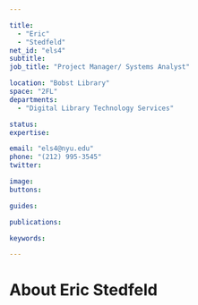```yaml
---

title:
  - "Eric"
  - "Stedfeld"
net_id: "els4"
subtitle: 
job_title: "Project Manager/ Systems Analyst"

location: "Bobst Library"
space: "2FL"
departments:
  - "Digital Library Technology Services"

status: 
expertise:

email: "els4@nyu.edu"
phone: "(212) 995-3545"
twitter: 

image: 
buttons:

guides:

publications:

keywords:

---
```


# About Eric Stedfeld


